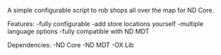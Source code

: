 A simple configurable script to rob shops all over the map for ND Core.

Features:
-fully configurable
-add store locations yourself
-multiple language options
-fully compatible with ND MDT

Dependencies:
-ND Core
-ND MDT
-OX Lib

